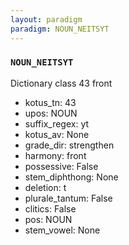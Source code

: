 ```yaml
---
layout: paradigm
paradigm: NOUN_NEITSYT
---
```

### ` NOUN_NEITSYT `

Dictionary class 43 front
* kotus_tn: 43
* upos: NOUN
* suffix_regex: yt
* kotus_av: None
* grade_dir: strengthen
* harmony: front
* possessive: False
* stem_diphthong: None
* deletion: t
* plurale_tantum: False
* clitics: False
* pos: NOUN
* stem_vowel: None
